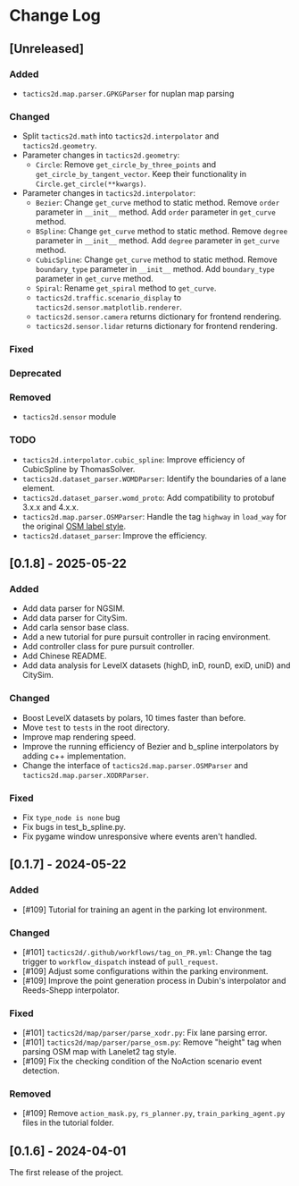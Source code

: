 # Change Log

## [Unreleased]

### Added

- `tactics2d.map.parser.GPKGParser` for nuplan map parsing

### Changed

- Split `tactics2d.math` into `tactics2d.interpolator` and `tactics2d.geometry`.
- Parameter changes in `tactics2d.geometry`:
  - `Circle`: Remove `get_circle_by_three_points` and `get_circle_by_tangent_vector`. Keep their functionality in `Circle.get_circle(**kwargs)`.
- Parameter changes in `tactics2d.interpolator`:
  - `Bezier`: Change `get_curve` method to static method. Remove `order` parameter in `__init__` method. Add `order` parameter in `get_curve` method.
  - `BSpline`: Change `get_curve` method to static method. Remove `degree` parameter in `__init__` method. Add `degree` parameter in `get_curve` method.
  - `CubicSpline`: Change `get_curve` method to static method. Remove `boundary_type` parameter in `__init__` method. Add `boundary_type` parameter in `get_curve` method.
  - `Spiral`: Rename `get_spiral` method to `get_curve`.
  - `tactics2d.traffic.scenario_display` to `tactics2d.sensor.matplotlib.renderer`.
  - `tactics2d.sensor.camera` returns dictionary for frontend rendering.
  - `tactics2d.sensor.lidar` returns dictionary for frontend rendering.

### Fixed

### Deprecated

### Removed

- `tactics2d.sensor` module

### TODO

- `tactics2d.interpolator.cubic_spline`: Improve efficiency of CubicSpline by ThomasSolver.
- `tactics2d.dataset_parser.WOMDParser`: Identify the boundaries of a lane element.
- `tactics2d.dataset_parser.womd_proto`: Add compatibility to protobuf 3.x.x and 4.x.x.
- `tactics2d.map.parser.OSMParser`: Handle the tag `highway` in `load_way` for the original [OSM label style](https://wiki.openstreetmap.org/wiki/Key:lanes).
- `tactics2d.dataset_parser`: Improve the efficiency.

## [0.1.8] - 2025-05-22

### Added

- Add data parser for NGSIM.
- Add data parser for CitySim.
- Add carla sensor base class.
- Add a new tutorial for pure pursuit controller in racing environment.
- Add controller class for pure pursuit controller.
- Add Chinese README.
- Add data analysis for LevelX datasets (highD, inD, rounD, exiD, uniD) and CitySim.

### Changed

- Boost LevelX datasets by polars, 10 times faster than before.
- Move `test` to `tests` in the root directory.
- Improve map rendering speed.
- Improve the running efficiency of Bezier and b_spline interpolators by adding c++ implementation.
- Change the interface of `tactics2d.map.parser.OSMParser` and `tactics2d.map.parser.XODRParser`.

### Fixed

- Fix `type_node is none` bug
- Fix bugs in test_b_spline.py.
- Fix pygame window unresponsive where events aren't handled.

## [0.1.7] - 2024-05-22

### Added

- [#109] Tutorial for training an agent in the parking lot environment.

### Changed

- [#101] `tactics2d/.github/workflows/tag_on_PR.yml`: Change the tag trigger to `workflow_dispatch` instead of `pull_request`.
- [#109] Adjust some configurations within the parking environment.
- [#109] Improve the point generation process in Dubin's interpolator and Reeds-Shepp interpolator.

### Fixed

- [#101] `tactics2d/map/parser/parse_xodr.py`: Fix lane parsing error.
- [#101] `tactics2d/map/parser/parse_osm.py`: Remove "height" tag when parsing OSM map with Lanelet2 tag style.
- [#109] Fix the checking condition of the NoAction scenario event detection.

### Removed

- [#109] Remove `action_mask.py`, `rs_planner.py`, `train_parking_agent.py` files in the tutorial folder.

## [0.1.6] - 2024-04-01

The first release of the project.

